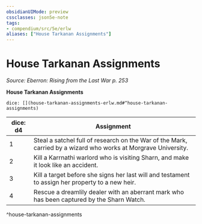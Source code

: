 ```yaml
---
obsidianUIMode: preview
cssclasses: json5e-note
tags:
- compendium/src/5e/erlw
aliases: ["House Tarkanan Assignments"]
---
```

# House Tarkanan Assignments
*Source: Eberron: Rising from the Last War p. 253* 

**House Tarkanan Assignments**

`dice: [](house-tarkanan-assignments-erlw.md#^house-tarkanan-assignments)`

| dice: d4 | Assignment |
|----------|------------|
| 1 | Steal a satchel full of research on the War of the Mark, carried by a wizard who works at Morgrave University. |
| 2 | Kill a Karrnathi warlord who is visiting Sharn, and make it look like an accident. |
| 3 | Kill a target before she signs her last will and testament to assign her property to a new heir. |
| 4 | Rescue a dreamlily dealer with an aberrant mark who has been captured by the Sharn Watch. |
^house-tarkanan-assignments